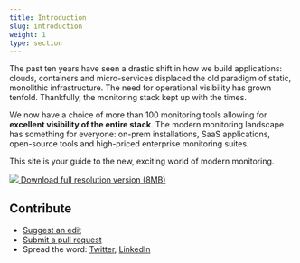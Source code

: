 ```yaml
---
title: Introduction
slug: introduction
weight: 1
type: section
---
```

The past ten years have seen a drastic shift in how we build applications: clouds, containers and micro-services displaced the old paradigm of static, monolithic infrastructure. The need for operational visibility has grown tenfold. Thankfully, the monitoring stack kept up with the times.

We now have a choice of more than 100 monitoring tools allowing for **excellent visibility of the entire stack**. The modern monitoring landscape has something for everyone: on-prem installations, SaaS applications, open-source tools and high-priced enterprise monitoring suites.

This site is your guide to the new, exciting world of modern monitoring.

<a href="/monitoringscape/poster.pdf" target="_blank"><img src="poster.png"/><i class="fa fa-file-pdf-o"></i> Download full resolution version (8MB)</a>

## Contribute
* [Suggest an edit](https://github.com/bigpandaio/monitoringscape/issues)
* [Submit a pull request](https://github.com/bigpandaio/monitoringscape/tree/master/content)
* Spread the word: [Twitter](https://twitter.com/home?status=bigpanda.io/monitoringscape%20%23monitoringscape), [LinkedIn](https://www.linkedin.com/shareArticle?mini=true&url=bigpanda.io/monitoringscape&title=MonitoringScape)

